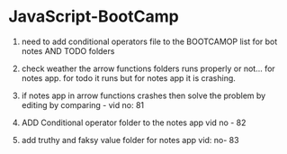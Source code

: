 # JavaScript-BootCamp


1. need to add conditional operators file to the BOOTCAMOP list for bot notes AND TODO folders

2. check weather the arrow functions folders runs properly or not... for notes app. for todo it runs  but for
   notes app it is crashing.
   
 3. if notes app in arrow functions crashes then solve the problem by editing by comparing - vid no: 81 

 4. ADD Conditional operator folder to the notes app   vid no - 82
  
 5. add truthy and faksy value folder for notes app vid: no- 83 

